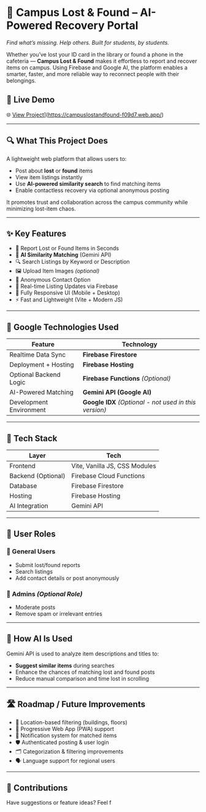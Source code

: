 # 🧭 Campus Lost & Found – AI-Powered Recovery Portal  
*Find what’s missing. Help others. Built for students, by students.*

Whether you’ve lost your ID card in the library or found a phone in the cafeteria — **Campus Lost & Found** makes it effortless to report and recover items on campus. Using Firebase and Google AI, the platform enables a smarter, faster, and more reliable way to reconnect people with their belongings.

## 🚀 Live Demo  
🌐 [View Project]([https://your-project-url.web.app)](https://campuslostandfound-f09d7.web.app/)

---

## 🔍 What This Project Does  

A lightweight web platform that allows users to:  
- Post about **lost** or **found** items  
- View item listings instantly  
- Use **AI-powered similarity search** to find matching items  
- Enable contactless recovery via optional anonymous posting  

It promotes trust and collaboration across the campus community while minimizing lost-item chaos.

---

## ✨ Key Features  

- 📝 Report Lost or Found Items in Seconds  
- 🧠 **AI Similarity Matching** (Gemini API)  
- 🔍 Search Listings by Keyword or Description  
- 🖼 Upload Item Images *(optional)*  
- 🔐 Anonymous Contact Option  
- 📡 Real-time Listing Updates via Firebase  
- 📱 Fully Responsive UI (Mobile + Desktop)  
- ⚡ Fast and Lightweight (Vite + Modern JS)  

---

## 🧠 Google Technologies Used  

| Feature                          | Technology              |
|----------------------------------|--------------------------|
| Realtime Data Sync               | **Firebase Firestore**   |
| Deployment + Hosting             | **Firebase Hosting**     |
| Optional Backend Logic           | **Firebase Functions** *(Optional)* |
| AI-Powered Matching              | **Gemini API (Google AI)** |
| Development Environment          | **Google IDX** *(Optional - not used in this version)* |

---

## 🧱 Tech Stack

| Layer         | Tech                           |
|---------------|--------------------------------|
| Frontend      | Vite, Vanilla JS, CSS Modules  |
| Backend (Optional) | Firebase Cloud Functions       |
| Database      | Firebase Firestore             |
| Hosting       | Firebase Hosting               |
| AI Integration| Gemini API                     |

---

## 👥 User Roles

### 🔹 General Users  
- Submit lost/found reports  
- Search listings  
- Add contact details or post anonymously  

### 🔸 Admins *(Optional Role)*  
- Moderate posts  
- Remove spam or irrelevant entries  

---

## 🧪 How AI Is Used  

Gemini API is used to analyze item descriptions and titles to:
- **Suggest similar items** during searches  
- Enhance the chances of matching lost and found posts  
- Reduce manual comparison and time lost in scrolling  

---

## 🛣️ Roadmap / Future Improvements

- 🧭 Location-based filtering (buildings, floors)
- 📱 Progressive Web App (PWA) support  
- 🔔 Notification system for matched items  
- 🛡️ Authenticated posting & user login  
- 🗂️ Categorization & filtering improvements  
- 🗣️ Language support for regional users  

---

## 🙌 Contributions

Have suggestions or feature ideas? Feel f
